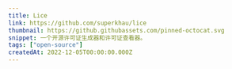 ```yaml
---
title: Lice
link: https://github.com/superkhau/lice
thumbnail: https://github.githubassets.com/pinned-octocat.svg
snippet: 一个开源许可证生成器和许可证查看器。
tags: ["open-source"]
createdAt: 2022-12-05T00:00:00.000Z
---
```


